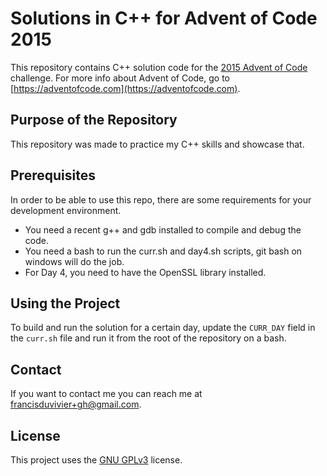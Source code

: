# Solutions in C++ for Advent of Code 2015

This repository contains C++ solution code for the [2015 Advent of Code](https://adventofcode.com/2015) challenge.
For more info about Advent of Code, go to [https://adventofcode.com](https://adventofcode.com).

## Purpose of the Repository

This repository was made to practice my C++ skills and showcase that.

## Prerequisites

In order to be able to use this repo, there are some requirements for your development environment.

- You need a recent g++ and gdb installed to compile and debug the code.
- You need a bash to run the curr.sh and day4.sh scripts, git bash on windows will do the job.
- For Day 4, you need to have the OpenSSL library installed.

## Using the Project

To build and run the solution for a certain day, update the `CURR_DAY` field in the `curr.sh` file and run it from the root of the repository on a bash.

## Contact

If you want to contact me you can reach me at <francisduvivier+gh@gmail.com>.

## License

This project uses the [GNU GPLv3]([<link>](https://choosealicense.com/licenses/gpl-3.0/)) license.
